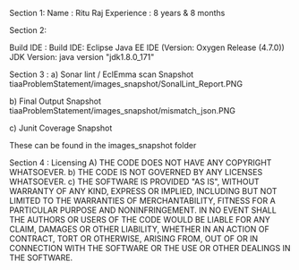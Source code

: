 Section 1:
Name : Ritu Raj
Experience : 8 years & 8 months

Section 2: 

Build IDE : Build IDE: Eclipse Java EE IDE (Version: Oxygen Release (4.7.0))
JDK Version: java version "jdk1.8.0_171"

Section 3 :
a)	Sonar lint / EclEmma scan Snapshot  tiaaProblemStatement/images_snapshot/SonalLint_Report.PNG

b)	Final Output Snapshot tiaaProblemStatement/images_snapshot/mismatch_json.PNG

c)	Junit Coverage Snapshot

These can be found in the images_snapshot folder

Section 4 :
Licensing 
A)	THE CODE DOES NOT HAVE ANY COPYRIGHT WHATSOEVER. 
b)	THE CODE IS NOT GOVERNED BY ANY LICENSES WHATSOEVER. 
c)	THE SOFTWARE IS PROVIDED "AS IS", WITHOUT WARRANTY OF ANY KIND, EXPRESS OR IMPLIED, INCLUDING BUT NOT LIMITED TO THE WARRANTIES OF MERCHANTABILITY, FITNESS FOR A PARTICULAR PURPOSE AND NONINFRINGEMENT. IN NO EVENT SHALL THE AUTHORS OR USERS OF THE CODE WOULD BE LIABLE FOR ANY CLAIM, DAMAGES OR OTHER LIABILITY, WHETHER IN AN ACTION OF CONTRACT, TORT OR OTHERWISE, ARISING FROM, OUT OF OR IN CONNECTION WITH THE SOFTWARE OR THE USE OR OTHER DEALINGS IN THE SOFTWARE.
